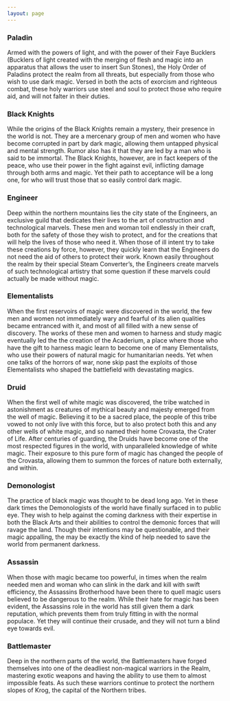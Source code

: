 ```yaml
---
layout: page
---
```


### Paladin
Armed with the powers of light, and with the power of their Faye Bucklers (Bucklers of light created with the merging of flesh and magic into an apparatus that allows the user to insert Sun Stones), the Holy Order of Paladins protect the realm from all threats, but especially from those who wish to use dark magic. Versed in both the acts of exorcism and righteous combat, these holy warriors use steel and soul to protect those who require aid, and will not falter in their duties.

### Black Knights 
While the origins of the Black Knights remain a mystery, their presence in the world is not. They are a mercenary group of men and women who have become corrupted in part by dark magic, allowing them untapped physical and mental strength. Rumor also has it that they are led by a man who is said to be immortal. The Black Knights, however, are in fact keepers of the peace, who use their power in the fight against evil, inflicting damage through both arms and magic. Yet their path to acceptance will be a long one, for who will trust those that so easily control dark magic.

### Engineer 
Deep within the northern mountains lies the city state of the Engineers, an exclusive guild that dedicates their lives to the art of construction and technological marvels. These men and woman toil endlessly in their craft, both for the safety of those they wish to protect, and for the creations that will help the lives of those who need it. When those of ill intent try to take these creations by force, however, they quickly learn that the Engineers do not need the aid of others to protect their work. Known easily throughout the realm by their special Steam Converter’s, the Engineers create marvels of such technological artistry that some question if these marvels could actually be made without magic.

### Elementalists 
When the first reservoirs of magic were discovered in the world, the few men and women not immediately wary and fearful of its alien qualities became entranced with it, and most of all filled with a new sense of discovery. The works of these men and women to harness and study magic eventually led the the creation of the Acaderium, a place where those who have the gift to harness magic learn to become one of many Elementalists, who use their powers of natural magic for humanitarian needs. Yet when one talks of the horrors of war, none skip  past the exploits of those Elementalists who shaped the battlefield with devastating magics.

### Druid 
When the first well of white magic was discovered, the tribe watched in astonishment as creatures of mythical beauty and majesty emerged from the well of magic. Believing it to be a sacred place, the people of this tribe vowed to not only live with this force, but to also protect both this and any other wells of white magic, and so named their home Crovasta, the Crater of Life. After centuries of guarding, the Druids have become one of the most respected figures in the world, with unparalleled knowledge of white magic. Their exposure to this pure form of magic has changed the people of the Crovasta, allowing them to summon the forces of nature both externally, and within. 

### Demonologist 
The practice of black magic was thought to be dead long ago. Yet in these dark times the Demonologists of the world have finally surfaced in to public eye. They wish to help against the coming darkness with their expertise in both the Black Arts and their abilities to control the demonic forces that will ravage the land. Though their intentions may be questionable, and their magic appalling, the may be exactly the kind of help needed to save the world from permanent darkness.

### Assassin 
When those with magic became too powerful, in times when the realm needed men and woman who can slink in the dark and kill with swift efficiency, the Assassins Brotherhood have been there to quell magic users believed to be dangerous to the realm. While their hate for magic has been evident, the Assassins role in the world has still given them a dark reputation, which prevents them from truly fitting in with the normal populace. Yet they will continue their crusade, and they will not turn a blind eye towards evil.

### Battlemaster 
Deep in the northern parts of the world, the Battlemasters have forged themselves into one of the deadliest non-magical warriors in the Realm, mastering exotic weapons and having the ability to use them to almost impossible feats. As such these warriors continue to protect the northern slopes of Krog, the capital of the Northern tribes.
